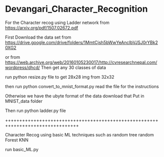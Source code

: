 # Devangari_Character_Recognition

For the Character recog using Ladder network from https://arxiv.org/pdf/1507.02672.pdf

First Download the data set from https://drive.google.com/drive/folders/1MmtCjsh5bWwYeAncIbVJSJ0rYBk20XG2

or from https://web.archive.org/web/20160105230017/http://cvresearchnepal.com/wordpress/dhcd/ 
Then get any 30 classes of data

run python resize.py file to get 28x28 img from 32x32 

then run python convert_to_mnist_format.py 
read the file for the instructions

Otherwise we have the ubyte format of the data download that 
Put in MNIST_data folder 

Then run python ladder.py file 

++++++++++++++++++++++++++++++++++++++++++++++++++++++++++++++++++++++++++++++++

Character Recog using basic ML techniques such as random tree random Forest KNN 

run basic_ML.py 

